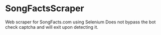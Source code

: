 # SongFactsScraper
 Web scraper for SongFacts.com using Selenium
 Does not bypass the bot check captcha and will exit upon detecting it.